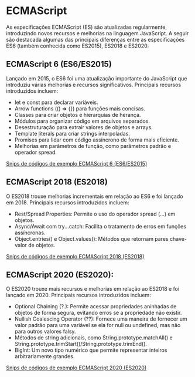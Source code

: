 # ECMAScript
As especificações ECMAScript (ES) são atualizadas regularmente, introduzindo novos recursos e melhorias na linguagem JavaScript. A seguir são destacada algumas das principais diferenças entre as especificações ES6 (também conhecida como ES2015), ES2018 e ES2020:

## ECMAScript 6 (ES6/ES2015)
Lançado em 2015, o ES6 foi uma atualização importante do JavaScript que introduziu várias melhorias e recursos significativos.
Principais recursos introduzidos incluem:
- let e const para declarar variáveis.
- Arrow functions (() => {}) para funções mais concisas.
- Classes para criar objetos e hierarquias de herança.
- Módulos para organizar código em arquivos separados.
- Desestruturação para extrair valores de objetos e arrays.
- Template literals para criar strings interpoladas.
- Promises para lidar com código assíncrono de forma mais eficiente.
- Melhorias em parâmetros de função, como parâmetros padrão e operador spread.

[Snips de códigos de exemplo ECMAScript 6 (ES6/ES2015)](es6.md)

## ECMAScript 2018 (ES2018)
O ES2018 trouxe melhorias incrementais em relação ao ES6 e foi lançado em 2018.
Principais recursos introduzidos incluem:
- Rest/Spread Properties: Permite o uso do operador spread (...) em objetos.
- Async/Await com try...catch: Facilita o tratamento de erros em funções assíncronas.
- Object.entries() e Object.values(): Métodos que retornam pares chave-valor de objetos.

[Snips de códigos de exemplo ECMAScript 2018 (ES2018)](es2018.md)

## ECMAScript 2020 (ES2020):
O ES2020 trouxe mais recursos e melhorias em relação ao ES2018 e foi lançado em 2020.
Principais recursos introduzidos incluem:
- Optional Chaining (?.): Permite acessar propriedades aninhadas de objetos de forma segura, evitando erros se a propriedade não existir.
- Nullish Coalescing Operator (??): Fornece uma maneira de fornecer um valor padrão para uma variável se ela for null ou undefined, mas não para outros valores falsy.
- Métodos de string adicionais, como String.prototype.matchAll() e String.prototype.trimStart()/String.prototype.trimEnd().
- BigInt: Um novo tipo numérico que permite representar inteiros arbitrariamente grandes.

[Snips de códigos de exemplo ECMAScript 2020 (ES2020)](es2020.md)
